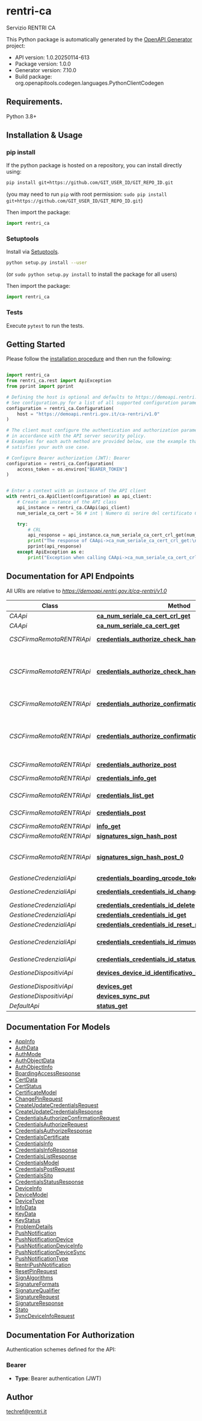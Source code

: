 # rentri-ca
Servizio RENTRI CA

This Python package is automatically generated by the [OpenAPI Generator](https://openapi-generator.tech) project:

- API version: 1.0.20250114-613
- Package version: 1.0.0
- Generator version: 7.10.0
- Build package: org.openapitools.codegen.languages.PythonClientCodegen

## Requirements.

Python 3.8+

## Installation & Usage
### pip install

If the python package is hosted on a repository, you can install directly using:

```sh
pip install git+https://github.com/GIT_USER_ID/GIT_REPO_ID.git
```
(you may need to run `pip` with root permission: `sudo pip install git+https://github.com/GIT_USER_ID/GIT_REPO_ID.git`)

Then import the package:
```python
import rentri_ca
```

### Setuptools

Install via [Setuptools](http://pypi.python.org/pypi/setuptools).

```sh
python setup.py install --user
```
(or `sudo python setup.py install` to install the package for all users)

Then import the package:
```python
import rentri_ca
```

### Tests

Execute `pytest` to run the tests.

## Getting Started

Please follow the [installation procedure](#installation--usage) and then run the following:

```python

import rentri_ca
from rentri_ca.rest import ApiException
from pprint import pprint

# Defining the host is optional and defaults to https://demoapi.rentri.gov.it/ca-rentri/v1.0
# See configuration.py for a list of all supported configuration parameters.
configuration = rentri_ca.Configuration(
    host = "https://demoapi.rentri.gov.it/ca-rentri/v1.0"
)

# The client must configure the authentication and authorization parameters
# in accordance with the API server security policy.
# Examples for each auth method are provided below, use the example that
# satisfies your auth use case.

# Configure Bearer authorization (JWT): Bearer
configuration = rentri_ca.Configuration(
    access_token = os.environ["BEARER_TOKEN"]
)


# Enter a context with an instance of the API client
with rentri_ca.ApiClient(configuration) as api_client:
    # Create an instance of the API class
    api_instance = rentri_ca.CAApi(api_client)
    num_seriale_ca_cert = 56 # int | Numero di serire del certificato CA

    try:
        # CRL
        api_response = api_instance.ca_num_seriale_ca_cert_crl_get(num_seriale_ca_cert)
        print("The response of CAApi->ca_num_seriale_ca_cert_crl_get:\n")
        pprint(api_response)
    except ApiException as e:
        print("Exception when calling CAApi->ca_num_seriale_ca_cert_crl_get: %s\n" % e)

```

## Documentation for API Endpoints

All URIs are relative to *https://demoapi.rentri.gov.it/ca-rentri/v1.0*

Class | Method | HTTP request | Description
------------ | ------------- | ------------- | -------------
*CAApi* | [**ca_num_seriale_ca_cert_crl_get**](docs/CAApi.md#ca_num_seriale_ca_cert_crl_get) | **GET** /ca/{num_seriale_ca_cert}/crl | CRL
*CAApi* | [**ca_num_seriale_ca_cert_get**](docs/CAApi.md#ca_num_seriale_ca_cert_get) | **GET** /ca/{num_seriale_ca_cert} | Certificato CA
*CSCFirmaRemotaRENTRIApi* | [**credentials_authorize_check_handle_get**](docs/CSCFirmaRemotaRENTRIApi.md#credentials_authorize_check_handle_get) | **GET** /credentials/authorize-check/{handle} | Verifica autorizzazione credenziali
*CSCFirmaRemotaRENTRIApi* | [**credentials_authorize_check_handle_get_0**](docs/CSCFirmaRemotaRENTRIApi.md#credentials_authorize_check_handle_get_0) | **GET** /credentials/authorizeCheck/{handle} | ⚠️[DEPRECATO] - utilizzare /credentials/authorize-check/{handle} - Verifica autorizzazione credenziali
*CSCFirmaRemotaRENTRIApi* | [**credentials_authorize_confirmation_put**](docs/CSCFirmaRemotaRENTRIApi.md#credentials_authorize_confirmation_put) | **PUT** /credentials/authorize-confirmation | Imposta autorizzazione credenziali
*CSCFirmaRemotaRENTRIApi* | [**credentials_authorize_confirmation_put_0**](docs/CSCFirmaRemotaRENTRIApi.md#credentials_authorize_confirmation_put_0) | **PUT** /credentials/authorizeConfirmation | ⚠️[DEPRECATO] - utilizzare /credentials/authorize-confirmation - Imposta autorizzazione credenziali
*CSCFirmaRemotaRENTRIApi* | [**credentials_authorize_post**](docs/CSCFirmaRemotaRENTRIApi.md#credentials_authorize_post) | **POST** /credentials/authorize | Autorizza credenziali
*CSCFirmaRemotaRENTRIApi* | [**credentials_info_get**](docs/CSCFirmaRemotaRENTRIApi.md#credentials_info_get) | **GET** /credentials/info | Informazioni credenziali
*CSCFirmaRemotaRENTRIApi* | [**credentials_list_get**](docs/CSCFirmaRemotaRENTRIApi.md#credentials_list_get) | **GET** /credentials/list | Elenco credenziali soggetto
*CSCFirmaRemotaRENTRIApi* | [**credentials_post**](docs/CSCFirmaRemotaRENTRIApi.md#credentials_post) | **POST** /credentials | Crea/aggiorna credenziali
*CSCFirmaRemotaRENTRIApi* | [**info_get**](docs/CSCFirmaRemotaRENTRIApi.md#info_get) | **GET** /info | Info servizio
*CSCFirmaRemotaRENTRIApi* | [**signatures_sign_hash_post**](docs/CSCFirmaRemotaRENTRIApi.md#signatures_sign_hash_post) | **POST** /signatures/sign-hash | Firma hash
*CSCFirmaRemotaRENTRIApi* | [**signatures_sign_hash_post_0**](docs/CSCFirmaRemotaRENTRIApi.md#signatures_sign_hash_post_0) | **POST** /signatures/signHash | ⚠️[DEPRECATO] - utilizzare /signatures/sign-hash - Firma hash
*GestioneCredenzialiApi* | [**credentials_boarding_qrcode_token_get**](docs/GestioneCredenzialiApi.md#credentials_boarding_qrcode_token_get) | **GET** /credentials/boarding/{qrcode_token} | Informazioni boarding
*GestioneCredenzialiApi* | [**credentials_credentials_id_change_pin_put**](docs/GestioneCredenzialiApi.md#credentials_credentials_id_change_pin_put) | **PUT** /credentials/{credentials_id}/change-pin | Cambio PIN
*GestioneCredenzialiApi* | [**credentials_credentials_id_delete**](docs/GestioneCredenzialiApi.md#credentials_credentials_id_delete) | **DELETE** /credentials/{credentials_id} | Elimina credenziali
*GestioneCredenzialiApi* | [**credentials_credentials_id_get**](docs/GestioneCredenzialiApi.md#credentials_credentials_id_get) | **GET** /credentials/{credentials_id} | Dettaglio credenziali
*GestioneCredenzialiApi* | [**credentials_credentials_id_reset_pin_put**](docs/GestioneCredenzialiApi.md#credentials_credentials_id_reset_pin_put) | **PUT** /credentials/{credentials_id}/reset-pin | Reset PIN
*GestioneCredenzialiApi* | [**credentials_credentials_id_rimuovi_associazione_delete**](docs/GestioneCredenzialiApi.md#credentials_credentials_id_rimuovi_associazione_delete) | **DELETE** /credentials/{credentials_id}/rimuovi-associazione | Rimuovi associazione credenziali
*GestioneCredenzialiApi* | [**credentials_credentials_id_status_get**](docs/GestioneCredenzialiApi.md#credentials_credentials_id_status_get) | **GET** /credentials/{credentials_id}/status | Stato credenziali
*GestioneDispositiviApi* | [**devices_device_id_identificativo_soggetto_get**](docs/GestioneDispositiviApi.md#devices_device_id_identificativo_soggetto_get) | **GET** /devices/{device_id}/{identificativo_soggetto} | Dettaglio dispositivo
*GestioneDispositiviApi* | [**devices_get**](docs/GestioneDispositiviApi.md#devices_get) | **GET** /devices | Elenco dispositivi
*GestioneDispositiviApi* | [**devices_sync_put**](docs/GestioneDispositiviApi.md#devices_sync_put) | **PUT** /devices/sync | Sincronizza dispositivo
*DefaultApi* | [**status_get**](docs/DefaultApi.md#status_get) | **GET** /status | Stato API


## Documentation For Models

 - [AppInfo](docs/AppInfo.md)
 - [AuthData](docs/AuthData.md)
 - [AuthMode](docs/AuthMode.md)
 - [AuthObjectData](docs/AuthObjectData.md)
 - [AuthObjectInfo](docs/AuthObjectInfo.md)
 - [BoardingAccessResponse](docs/BoardingAccessResponse.md)
 - [CertData](docs/CertData.md)
 - [CertStatus](docs/CertStatus.md)
 - [CertificateModel](docs/CertificateModel.md)
 - [ChangePinRequest](docs/ChangePinRequest.md)
 - [CreateUpdateCredentialsRequest](docs/CreateUpdateCredentialsRequest.md)
 - [CreateUpdateCredentialsResponse](docs/CreateUpdateCredentialsResponse.md)
 - [CredentialsAuthorizeConfirmationRequest](docs/CredentialsAuthorizeConfirmationRequest.md)
 - [CredentialsAuthorizeRequest](docs/CredentialsAuthorizeRequest.md)
 - [CredentialsAuthorizeResponse](docs/CredentialsAuthorizeResponse.md)
 - [CredentialsCertificate](docs/CredentialsCertificate.md)
 - [CredentialsInfo](docs/CredentialsInfo.md)
 - [CredentialsInfoResponse](docs/CredentialsInfoResponse.md)
 - [CredentialsListResponse](docs/CredentialsListResponse.md)
 - [CredentialsModel](docs/CredentialsModel.md)
 - [CredentialsPostRequest](docs/CredentialsPostRequest.md)
 - [CredentialsSito](docs/CredentialsSito.md)
 - [CredentialsStatusResponse](docs/CredentialsStatusResponse.md)
 - [DeviceInfo](docs/DeviceInfo.md)
 - [DeviceModel](docs/DeviceModel.md)
 - [DeviceType](docs/DeviceType.md)
 - [InfoData](docs/InfoData.md)
 - [KeyData](docs/KeyData.md)
 - [KeyStatus](docs/KeyStatus.md)
 - [ProblemDetails](docs/ProblemDetails.md)
 - [PushNotification](docs/PushNotification.md)
 - [PushNotificationDevice](docs/PushNotificationDevice.md)
 - [PushNotificationDeviceInfo](docs/PushNotificationDeviceInfo.md)
 - [PushNotificationDeviceSync](docs/PushNotificationDeviceSync.md)
 - [PushNotificationType](docs/PushNotificationType.md)
 - [RentriPushNotification](docs/RentriPushNotification.md)
 - [ResetPinRequest](docs/ResetPinRequest.md)
 - [SignAlgorithms](docs/SignAlgorithms.md)
 - [SignatureFormats](docs/SignatureFormats.md)
 - [SignatureQualifier](docs/SignatureQualifier.md)
 - [SignatureRequest](docs/SignatureRequest.md)
 - [SignatureResponse](docs/SignatureResponse.md)
 - [Stato](docs/Stato.md)
 - [SyncDeviceInfoRequest](docs/SyncDeviceInfoRequest.md)


<a id="documentation-for-authorization"></a>
## Documentation For Authorization


Authentication schemes defined for the API:
<a id="Bearer"></a>
### Bearer

- **Type**: Bearer authentication (JWT)


## Author

techref@rentri.it


